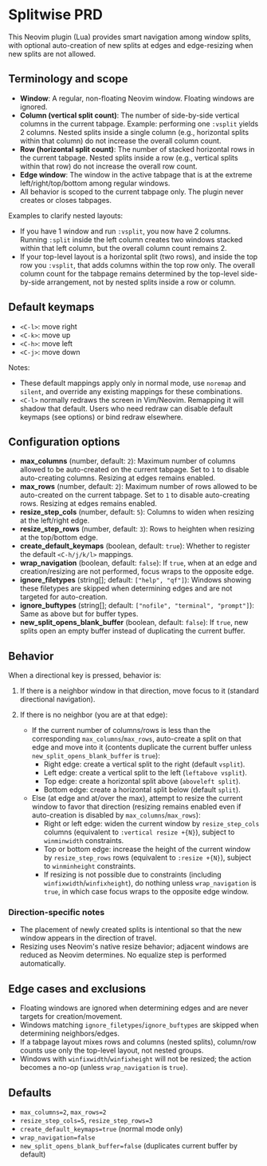 # Splitwise PRD

This Neovim plugin (Lua) provides smart navigation among window splits, with optional auto-creation of new splits at edges and edge-resizing when new splits are not allowed.

## Terminology and scope

- **Window**: A regular, non-floating Neovim window. Floating windows are ignored.
- **Column (vertical split count)**: The number of side-by-side vertical columns in the current tabpage. Example: performing one `:vsplit` yields 2 columns. Nested splits inside a single column (e.g., horizontal splits within that column) do not increase the overall column count.
- **Row (horizontal split count)**: The number of stacked horizontal rows in the current tabpage. Nested splits inside a row (e.g., vertical splits within that row) do not increase the overall row count.
- **Edge window**: The window in the active tabpage that is at the extreme left/right/top/bottom among regular windows.
- All behavior is scoped to the current tabpage only. The plugin never creates or closes tabpages.

Examples to clarify nested layouts:
- If you have 1 window and run `:vsplit`, you now have 2 columns. Running `:split` inside the left column creates two windows stacked within that left column, but the overall column count remains 2.
- If your top-level layout is a horizontal split (two rows), and inside the top row you `:vsplit`, that adds columns within the top row only. The overall column count for the tabpage remains determined by the top-level side-by-side arrangement, not by nested splits inside a row or column.

## Default keymaps

- `<C-l>`: move right
- `<C-k>`: move up
- `<C-h>`: move left
- `<C-j>`: move down

Notes:
- These default mappings apply only in normal mode, use `noremap` and `silent`, and override any existing mappings for these combinations.
- `<C-l>` normally redraws the screen in Vim/Neovim. Remapping it will shadow that default. Users who need redraw can disable default keymaps (see options) or bind redraw elsewhere.

## Configuration options

- **max_columns** (number, default: `2`): Maximum number of columns allowed to be auto-created on the current tabpage. Set to `1` to disable auto-creating columns. Resizing at edges remains enabled.
- **max_rows** (number, default: `2`): Maximum number of rows allowed to be auto-created on the current tabpage. Set to `1` to disable auto-creating rows. Resizing at edges remains enabled.
- **resize_step_cols** (number, default: `5`): Columns to widen when resizing at the left/right edge.
- **resize_step_rows** (number, default: `3`): Rows to heighten when resizing at the top/bottom edge.
- **create_default_keymaps** (boolean, default: `true`): Whether to register the default `<C-h/j/k/l>` mappings.
- **wrap_navigation** (boolean, default: `false`): If `true`, when at an edge and creation/resizing are not performed, focus wraps to the opposite edge.
- **ignore_filetypes** (string[]; default: `["help", "qf"]`): Windows showing these filetypes are skipped when determining edges and are not targeted for auto-creation.
- **ignore_buftypes** (string[]; default: `["nofile", "terminal", "prompt"]`): Same as above but for buffer types.
- **new_split_opens_blank_buffer** (boolean, default: `false`): If `true`, new splits open an empty buffer instead of duplicating the current buffer.

## Behavior

When a directional key is pressed, behavior is:

1) If there is a neighbor window in that direction, move focus to it (standard directional navigation).

2) If there is no neighbor (you are at that edge):
   - If the current number of columns/rows is less than the corresponding `max_columns`/`max_rows`, auto-create a split on that edge and move into it (contents duplicate the current buffer unless `new_split_opens_blank_buffer` is `true`):
     - Right edge: create a vertical split to the right (default `vsplit`).
     - Left edge: create a vertical split to the left (`leftabove vsplit`).
     - Top edge: create a horizontal split above (`aboveleft split`).
     - Bottom edge: create a horizontal split below (default `split`).
   - Else (at edge and at/over the max), attempt to resize the current window to favor that direction (resizing remains enabled even if auto-creation is disabled by `max_columns`/`max_rows`):
     - Right or left edge: widen the current window by `resize_step_cols` columns (equivalent to `:vertical resize +{N}`), subject to `winminwidth` constraints.
     - Top or bottom edge: increase the height of the current window by `resize_step_rows` rows (equivalent to `:resize +{N}`), subject to `winminheight` constraints.
     - If resizing is not possible due to constraints (including `winfixwidth`/`winfixheight`), do nothing unless `wrap_navigation` is `true`, in which case focus wraps to the opposite edge window.

### Direction-specific notes

- The placement of newly created splits is intentional so that the new window appears in the direction of travel.
- Resizing uses Neovim's native resize behavior; adjacent windows are reduced as Neovim determines. No equalize step is performed automatically.

## Edge cases and exclusions

- Floating windows are ignored when determining edges and are never targets for creation/movement.
- Windows matching `ignore_filetypes`/`ignore_buftypes` are skipped when determining neighbors/edges.
- If a tabpage layout mixes rows and columns (nested splits), column/row counts use only the top-level layout, not nested groups.
 - Windows with `winfixwidth`/`winfixheight` will not be resized; the action becomes a no-op (unless `wrap_navigation` is `true`).

## Defaults

- `max_columns=2`, `max_rows=2`
- `resize_step_cols=5`, `resize_step_rows=3`
- `create_default_keymaps=true` (normal mode only)
- `wrap_navigation=false`
- `new_split_opens_blank_buffer=false` (duplicates current buffer by default)
